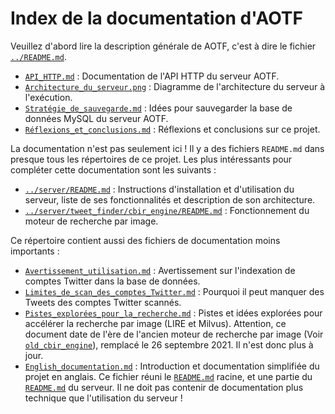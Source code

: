 # Index de la documentation d'AOTF

Veuillez d'abord lire la description générale de AOTF, c'est à dire le fichier [`../README.md`](../README.md).

* [`API_HTTP.md`](API_HTTP.md) : Documentation de l'API HTTP du serveur AOTF.
* [`Architecture_du_serveur.png`](Architecture_du_serveur.png) : Diagramme de l'architecture du serveur à l'exécution.
* [`Stratégie_de_sauvegarde.md`](Stratégie_de_sauvegarde.md) : Idées pour sauvegarder la base de données MySQL du serveur AOTF.
* [`Réflexions_et_conclusions.md`](Réflexions_et_conclusions.md) : Réflexions et conclusions sur ce projet.

La documentation n'est pas seulement ici ! Il y a des fichiers `README.md` dans presque tous les répertoires de ce projet. Les plus intéressants pour compléter cette documentation sont les suivants :

* [`../server/README.md`](../server/README.md) : Instructions d'installation et d'utilisation du serveur, liste de ses fonctionnalités et description de son architecture.
* [`../server/tweet_finder/cbir_engine/README.md`](../server/tweet_finder/cbir_engine/README.md) : Fonctionnement du moteur de recherche par image.

Ce répertoire contient aussi des fichiers de documentation moins importants :

* [`Avertissement_utilisation.md`](Avertissement_utilisation.md) : Avertissement sur l'indexation de comptes Twitter dans la base de données.
* [`Limites_de_scan_des_comptes_Twitter.md`](Limites_de_scan_des_comptes_Twitter.md) : Pourquoi il peut manquer des Tweets des comptes Twitter scannés.
* [`Pistes_explorées_pour_la_recherche.md`](Pistes_explorées_pour_la_recherche.md) : Pistes et idées explorées pour accélérer la recherche par image (LIRE et Milvus). Attention, ce document date de l'ère de l'ancien moteur de recherche par image (Voir [`old_cbir_engine`](../misc/old_cbir_engine)), remplacé le 26 septembre 2021. Il n'est donc plus à jour.
* [`English_documentation.md`](English_documentation.md) : Introduction et documentation simplifiée du projet en anglais. Ce fichier réuni le [`README.md`](../README.md) racine, et une partie du [`README.md`](../server/README.md) du serveur. Il ne doit pas contenir de documentation plus technique que l'utilisation du serveur !
